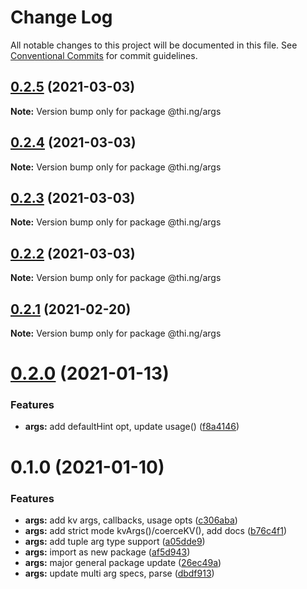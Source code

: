 # Change Log

All notable changes to this project will be documented in this file.
See [Conventional Commits](https://conventionalcommits.org) for commit guidelines.

## [0.2.5](https://github.com/thi-ng/umbrella/compare/@thi.ng/args@0.2.4...@thi.ng/args@0.2.5) (2021-03-03)

**Note:** Version bump only for package @thi.ng/args





## [0.2.4](https://github.com/thi-ng/umbrella/compare/@thi.ng/args@0.2.3...@thi.ng/args@0.2.4) (2021-03-03)

**Note:** Version bump only for package @thi.ng/args





## [0.2.3](https://github.com/thi-ng/umbrella/compare/@thi.ng/args@0.2.2...@thi.ng/args@0.2.3) (2021-03-03)

**Note:** Version bump only for package @thi.ng/args





## [0.2.2](https://github.com/thi-ng/umbrella/compare/@thi.ng/args@0.2.1...@thi.ng/args@0.2.2) (2021-03-03)

**Note:** Version bump only for package @thi.ng/args





## [0.2.1](https://github.com/thi-ng/umbrella/compare/@thi.ng/args@0.2.0...@thi.ng/args@0.2.1) (2021-02-20)

**Note:** Version bump only for package @thi.ng/args





# [0.2.0](https://github.com/thi-ng/umbrella/compare/@thi.ng/args@0.1.0...@thi.ng/args@0.2.0) (2021-01-13)


### Features

* **args:** add defaultHint opt, update usage() ([f8a4146](https://github.com/thi-ng/umbrella/commit/f8a414605a0d5c93fcef83ab931911c6c2f39f7d))





# 0.1.0 (2021-01-10)


### Features

* **args:** add kv args, callbacks, usage opts ([c306aba](https://github.com/thi-ng/umbrella/commit/c306abac31dc03bb15a19c36192ee5c07afa1063))
* **args:** add strict mode kvArgs()/coerceKV(), add docs ([b76c4f1](https://github.com/thi-ng/umbrella/commit/b76c4f11ddbe3b7c1a195a93ceed3a953666ef5d))
* **args:** add tuple arg type support ([a05dde9](https://github.com/thi-ng/umbrella/commit/a05dde957be54ae7ed6aeab8233bff0d8573c675))
* **args:** import as new package ([af5d943](https://github.com/thi-ng/umbrella/commit/af5d943153b3012be04ed0e9a044ee944465d035))
* **args:** major general package update ([26ec49a](https://github.com/thi-ng/umbrella/commit/26ec49afc0fa389b7a2551b116a85d95df4aaeee))
* **args:** update multi arg specs, parse ([dbdf913](https://github.com/thi-ng/umbrella/commit/dbdf913b4ed730c2c07246c24ecbafb32d9dc37e))
